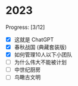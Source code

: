 # 2023

Progress: [3/12]

- [x] 这就是 ChatGPT
- [x] 春秋战国 (典藏套装版)
- [x] 如何管理10人以下小团队
- [ ] 为什么伟大不能被计划
- [ ] 中世纪厨房
- [ ] 鸟瞰古文明
